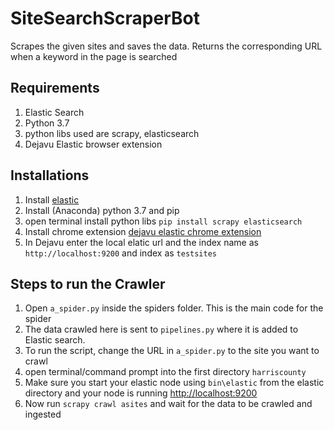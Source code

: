 # SiteSearchScraperBot
Scrapes the given sites and saves the data. Returns the corresponding URL when a keyword in the page is searched

## Requirements
1. Elastic Search
2. Python 3.7
3. python libs used are scrapy, elasticsearch
4. Dejavu Elastic browser extension

## Installations
1. Install [elastic](https://www.elastic.co/guide/en/elasticsearch/reference/current/install-elasticsearch.html#install-elasticsearch)
2. Install (Anaconda) python 3.7 and pip 
3. open terminal install python libs `pip install scrapy elasticsearch`
4. Install chrome extension [dejavu elastic chrome extension](https://chrome.google.com/webstore/detail/dejavu-elasticsearch-web/jopjeaiilkcibeohjdmejhoifenbnmlh)
5. In Dejavu enter the local elatic url and the index name as `http://localhost:9200` and index as `testsites` 

## Steps to run the Crawler
1. Open `a_spider.py` inside the spiders folder. This is the main code for the spider
2. The data crawled here is sent to `pipelines.py` where it is added to Elastic search.
3. To run the script, change the URL in `a_spider.py` to the site you want to crawl 
4. open terminal/command prompt into the first directory `harriscounty` 
6. Make sure you start your elastic node using `bin\elastic` from the elastic directory and your node is running [http://localhost:9200](http://localhost:9200)
5. Now run `scrapy crawl asites` and wait for the data to be crawled and ingested
